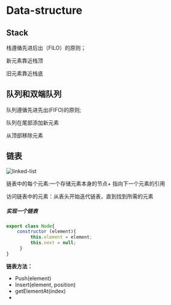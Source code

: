 # Data-structure

## Stack

栈遵循先进后出（FILO）的原则；

新元素靠近栈顶

旧元素靠近栈底

## 队列和双端队列

队列遵循先进先出(FIFO)的原则;

队列在尾部添加新元素

从顶部移除元素

## 链表

![linked-list](https://gitee.com/zihengheng/img-bed/raw/master/%20images/linked_list.png)

链表中的每个元素:一个存储元素本身的节点+ 指向下一个元素的引用

访问链表中的元素：从表头开始迭代链表，直到找到所需的元素

##### 实现一个链表

```javascript
export class Node{
	constructor (element){
	     this.element = element;
	     this.next = null;
     }
}
```

**链表方法：**

* Push(element)
* Insert(element, position)
* getElementAt(index)
* 











